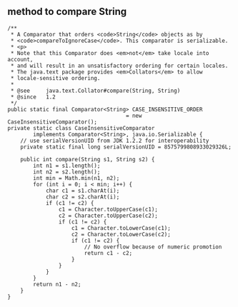 ## method to compare String
    /**
     * A Comparator that orders <code>String</code> objects as by
     * <code>compareToIgnoreCase</code>. This comparator is serializable.
     * <p>
     * Note that this Comparator does <em>not</em> take locale into account,
     * and will result in an unsatisfactory ordering for certain locales.
     * The java.text package provides <em>Collators</em> to allow
     * locale-sensitive ordering.
     *
     * @see     java.text.Collator#compare(String, String)
     * @since   1.2
     */
    public static final Comparator<String> CASE_INSENSITIVE_ORDER
                                         = new CaseInsensitiveComparator();
    private static class CaseInsensitiveComparator
            implements Comparator<String>, java.io.Serializable {
        // use serialVersionUID from JDK 1.2.2 for interoperability
        private static final long serialVersionUID = 8575799808933029326L;

        public int compare(String s1, String s2) {
            int n1 = s1.length();
            int n2 = s2.length();
            int min = Math.min(n1, n2);
            for (int i = 0; i < min; i++) {
                char c1 = s1.charAt(i);
                char c2 = s2.charAt(i);
                if (c1 != c2) {
                    c1 = Character.toUpperCase(c1);
                    c2 = Character.toUpperCase(c2);
                    if (c1 != c2) {
                        c1 = Character.toLowerCase(c1);
                        c2 = Character.toLowerCase(c2);
                        if (c1 != c2) {
                            // No overflow because of numeric promotion
                            return c1 - c2;
                        }
                    }
                }
            }
            return n1 - n2;
        }
    }
